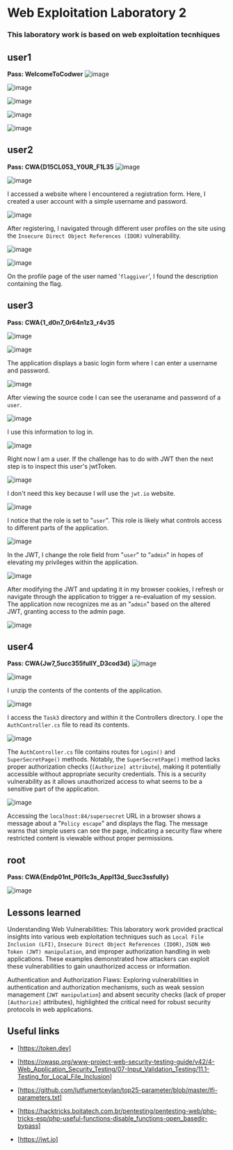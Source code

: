 # Web Exploitation Laboratory 2
### This laboratory work is based on web exploitation tecnhiques


## user1
**Pass:	WelcomeToCodwer**
![image](https://github.com/cbr1N/codwer/assets/95069685/1e245add-1f82-4e7f-80ff-cc61b218c289)

![image](https://github.com/cbr1N/codwer/assets/95069685/5dac2c89-50da-4d25-a8a3-e4833728538c)

![image](https://github.com/cbr1N/codwer/assets/95069685/ef9780d1-e66e-44d3-87b8-678bdbe2a340)

![image](https://github.com/cbr1N/codwer/assets/95069685/695aa46d-0e70-40c0-8fe0-9ea3bf3eadbf)

![image](https://github.com/cbr1N/codwer/assets/95069685/bf4e1e43-561a-4321-a36d-26224dbae655)


## user2
**Pass: CWA{D15CL053_Y0UR_F1L35**
![image](https://github.com/cbr1N/codwer/assets/95069685/48a253b3-5790-46df-863d-db350588d541)

![image](https://github.com/cbr1N/codwer/assets/95069685/268c8bb3-b10b-4b02-a9cb-270f3f8ce5b5)

I accessed a website where I encountered a registration form. Here, I created a user account with a simple username and password.

![image](https://github.com/cbr1N/codwer/assets/95069685/1c72c819-43a1-4151-8845-cfceba2dfc4d)

After registering, I navigated through different user profiles on the site using the `Insecure Direct Object References (IDOR)` vulnerability.

![image](https://github.com/cbr1N/codwer/assets/95069685/493a34ef-738f-42cf-86b9-d58b01e51b1f)

![image](https://github.com/cbr1N/codwer/assets/95069685/2a121f1a-585e-4275-9296-e0d4a00adc17)

On the profile page of the user named '`flaggiver`', I found the description containing the flag.



## user3
**Pass: CWA{1_d0n7_0r64n1z3_r4v35**

![image](https://github.com/cbr1N/codwer/assets/95069685/14cd3aaf-9da2-4976-97cc-1a1d8c3cd8a1)

![image](https://github.com/cbr1N/codwer/assets/95069685/7e16b0fb-b178-48d8-b4eb-9ce675bcb415)

The application displays a basic login form where I can enter a username and password.

![image](https://github.com/cbr1N/codwer/assets/95069685/8412d2a0-6b14-4691-bdfe-4a69a1ac7b1c)

After viewing the source code I can see the useraname and password of a `user`.

![image](https://github.com/cbr1N/codwer/assets/95069685/4259cb8f-dbf6-4135-bfd9-2e26dc2540b0)

I use this information to log in.

![image](https://github.com/cbr1N/codwer/assets/95069685/7f44a5d6-9411-432a-8930-728e1369e08e)

Right now I am a user. If the challenge has to do with JWT then the next step is to inspect this user's jwtToken.

![image](https://github.com/cbr1N/codwer/assets/95069685/02345a5a-109b-4e4d-aa22-077ecc8c4a2a)

I don't need this key because I will use the `jwt.io` website.

![image](https://github.com/cbr1N/codwer/assets/95069685/01d12204-c9de-4c76-af3e-d37c3143fb87)

I notice that the role is set to "`user`". This role is likely what controls access to different parts of the application.

![image](https://github.com/cbr1N/codwer/assets/95069685/27cdfe68-7f77-489e-847d-8ca9afbbbb90)

In the JWT, I change the role field from "`user`" to "`admin`" in hopes of elevating my privileges within the application. 

![image](https://github.com/cbr1N/codwer/assets/95069685/6cf95677-5940-4095-ab9b-06b2e2bb046d)

After modifying the JWT and updating it in my browser cookies, I refresh or navigate through the application to trigger a re-evaluation of my session.
The application now recognizes me as an "`admin`" based on the altered JWT, granting access to the admin page.

![image](https://github.com/cbr1N/codwer/assets/95069685/756c3e6c-5189-4721-a909-f5f3bad1536a)



## user4
**Pass: CWA{Jw7_5ucc355fullY_D3cod3d}**
![image](https://github.com/cbr1N/codwer/assets/95069685/2aac6272-672f-4974-b854-5b7b5c3ec6e6)

![image](https://github.com/cbr1N/codwer/assets/95069685/2015f711-010f-4b2e-89cc-b35347ed4e4c)

I unzip the contents of the contents of the application.

![image](https://github.com/cbr1N/codwer/assets/95069685/2b7b0f94-ef46-4a6e-8bce-1fdd3d14521c)

I access the `Task3` directory and within it the Controllers directory. I ope the `AuthController.cs` file to read its contents.

![image](https://github.com/cbr1N/codwer/assets/95069685/3eadf9a9-cbce-46c0-9e13-3c50fe07015f)

The `AuthController.cs` file contains routes for `Login()` and `SuperSecretPage()` methods.
Notably, the `SuperSecretPage()` method lacks proper authorization checks (`[Authorize] attribute`), making it potentially accessible without appropriate security credentials. This is a security vulnerability as it allows unauthorized access to what seems to be a sensitive part of the application.

![image](https://github.com/cbr1N/codwer/assets/95069685/d485f322-da07-41a0-8cfe-985cce76548a)

Accessing the `localhost:84/supersecret` URL in a browser shows a message about a "`Policy escape`" and displays the flag. The message warns that simple users can see the page, indicating a security flaw where restricted content is viewable without proper permissions.

## root
**Pass: CWA{Endp01nt_P0l1c3s_Appl13d_Succ3ssfully}**

![image](https://github.com/cbr1N/codwer/assets/95069685/54f1f9fa-ac36-49bc-ba50-fd22f8a2af98)


## Lessons learned
Understanding Web Vulnerabilities: This laboratory work provided practical insights into various web exploitation techniques such as `Local File Inclusion (LFI)`, `Insecure Direct Object References (IDOR)`, `JSON Web Token (JWT) manipulation`, and improper authorization handling in web applications. These examples demonstrated how attackers can exploit these vulnerabilities to gain unauthorized access or information.

Authentication and Authorization Flaws: Exploring vulnerabilities in authentication and authorization mechanisms, such as weak session management (`JWT manipulation`) and absent security checks (lack of proper `[Authorize]` attributes), highlighted the critical need for robust security protocols in web applications.

## Useful links

- [https://token.dev]
  
- [https://owasp.org/www-project-web-security-testing-guide/v42/4-Web_Application_Security_Testing/07-Input_Validation_Testing/11.1-Testing_for_Local_File_Inclusion]

- [https://github.com/lutfumertceylan/top25-parameter/blob/master/lfi-parameters.txt]
  
- [https://hacktricks.boitatech.com.br/pentesting/pentesting-web/php-tricks-esp/php-useful-functions-disable_functions-open_basedir-bypass]
  
- [https://jwt.io]
